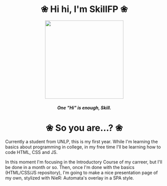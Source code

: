 <h1 
align="center">❀ Hi hi, I'm SkillFP ❀
</h1>
<p align="center">
  <image src="https://c.tenor.com/WOvSeiH_qNoAAAAM/love-heart.gif" height="250px">
</p>
<h5 align="center">
One "Hi" is enough, Skill.
</h5>
<h1 align="center">
❀ So you are...? ❀
</h1>
<p>
Currently a student from UNLP, this is my first year. While I'm learning the basics about programming in college, in my free time I'll be learning how to code HTML, CSS and JS.
</p>
<p>
In this moment I'm focusing in the Introductory Course of my carreer, but I'll be done in a month or so. Then, once I'm done with the basics (HTML/CSS/JS repository), I'm going to make a nice presentation page of my own, stylized with NieR: Automata's overlay in a SPA style.
</p>

